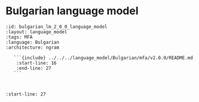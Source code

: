 
# Bulgarian language model

``````{language_model} Bulgarian language model
:id: bulgarian_lm_2_0_0_language_model
:layout: language_model
:tags: MFA
:language: Bulgarian
:architecture: ngram

   ```{include} ../../../language_model/Bulgarian/mfa/v2.0.0/README.md
    :start-line: 16
    :end-line: 27
   ```



``````

```{include} ../../../language_model/Bulgarian/mfa/v2.0.0/README.md
:start-line: 27
```
